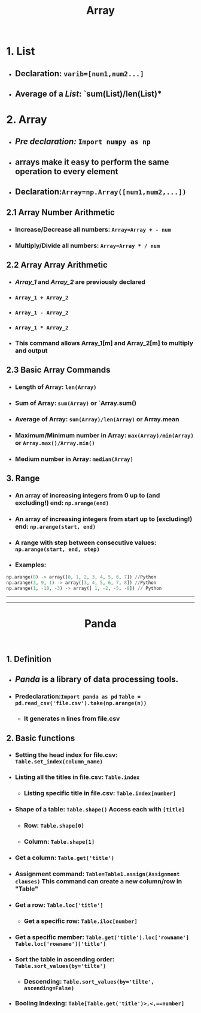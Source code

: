 <div align="center">
  
# Array

<br>
</div>

# 1. List
* ## Declaration: `varib=[num1,num2...]`
* ## Average of a *List*: `sum(List)/len(List)*
# 2. Array
* ## *Pre declaration:* `Import numpy as np`  
* ## arrays make it easy to perform the same operation to every element
* ## Declaration:`Array=np.Array([num1,num2,...])`
## 2.1 Array Number Arithmetic
* ### Increase/Decrease all numbers: `Array=Array + - num`
* ### Multiply/Divide all numbers: `Array=Array * / num`
## 2.2 Array Array Arithmetic
* ### *Array_1* and *Array_2* are previously declared
* ### `Array_1 + Array_2`
* ### `Array_1 - Array_2`
* ### `Array_1 * Array_2` 
* ### This command allows Array_1[m] and Array_2[m] to multiply and output
## 2.3 Basic Array Commands
* ### Length of Array: `len(Array)`
* ### Sum of Array: `sum(Array)` or `Array.sum()
* ### Average of Array: `sum(Array)/len(Array)` or Array.mean
* ### Maximum/Minimum number in Array: `max(Array)/min(Array)` or `Array.max()/Array.min()`
* ### Medium number in Array: `median(Array)`
## 3. Range
* ### An array of increasing integers from 0 up to (and excluding!) end: `np.arange(end)`
* ### An array of increasing integers from start up to (excluding!) end: `np.arange(start, end)`
* ### A range with step between consecutive values: `np.arange(start, end, step)`
* ### Examples:
```Python
np.arange(8) -> array([0, 1, 2, 3, 4, 5, 6, 7]) //Python
np.arange(3, 9, 1) -> array([3, 4, 5, 6, 7, 8]) //Python
np.arange(1, -10, -3) -> array([ 1, -2, -5, -8]) // Python
```
*******
*******
<div align="center">
  
# Panda

<br>
</div>

## 1. Definition
* ## *Panda* is a library of data processing tools.
* ### Predeclaration:`Import panda as pd` `Table = pd.read_csv('file.csv').take(np.arange(n))`
  * ###    It generates n lines from file.csv
## 2. Basic functions
* ### Setting the head index for file.csv: `Table.set_index(column_name)`
* ### Listing all the titles in file.csv: `Table.index`
    * ### Listing specific title in file.csv: `Table.index[number]`
* ### Shape of a table: `Table.shape()` Access each with `[title]`
    * ### Row: `Table.shape[0]`
    * ### Column: `Table.shape[1]`
* ### Get a column: `Table.get('title')`
* ### Assignment command: `Table=Table1.assign(Assignment clauses)` This command can create a new column/row in "Table"
* ### Get a row: `Table.loc['title']`
  * ### Get a specific row: `Table.iloc[number]`
* ### Get a specific member: `Table.get('title').loc['rowname']` `Table.loc['rowname']['title']`
* ### Sort the table in ascending order: `Table.sort_values(by='tilte')`
  * ### Descending: `Table.sort_values(by='tilte', ascending=False)`
* ### Booling Indexing: `Table[Table.get('title')>,<,==number]`

